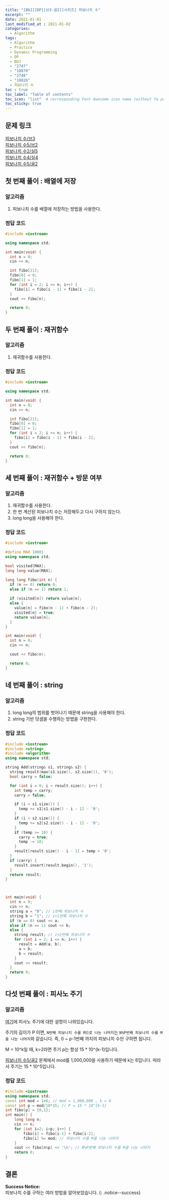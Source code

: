 ```yaml
---
title: "[BOJ][DP][브3-골2][시리즈] 피보나치 수"
excerpt: ""
date: 2021-01-01
last_modified_at : 2021-01-02
categories:
  - Algorithm
tags:
  - Algorithm
  - Practice
  - Dynamic Programming
  - DP
  - BOJ
  - "2747"
  - "10870"
  - "2748"
  - "10826"
  - 피보나치 수
toc : true
toc_label: "Table of contents"
toc_icon: "list"  # corresponding Font Awesome icon name (without fa prefix)
toc_sticky: true
---
```


## 문제 링크

[피보나치 수/브3](boj.kr/2747)  
[피보나치 수5/브2](boj.kr/10870)  
[피보나치 수2/실5](boj.kr/2748)  
[피보나치 수4/실4](boj.kr/10826)  
[피보나치 수5/골2](boj.kr/2749)  

## 첫 번째 풀이 : 배열에 저장

### 알고리즘

1. 피보나치 수를 배열에 저장하는 방법을 사용한다.

### 정답 코드

```cpp
#include <iostream>

using namespace std;

int main(void) {
  int n = 0;
  cin >> n;

  int fibo[21];
  fibo[0] = 0;
  fibo[1] = 1;
  for (int i = 2; i <= n; i++) {
    fibo[i] = fibo[i - 1] + fibo[i - 2];
  }
  cout << fibo[n];

  return 0;
}
```

## 두 번째 풀이 : 재귀함수

### 알고리즘

1. 재귀함수를 사용한다.

### 정답 코드

```cpp
#include <iostream>

using namespace std;

int main(void) {
  int n = 0;
  cin >> n;

  int fibo[21];
  fibo[0] = 0;
  fibo[1] = 1;
  for (int i = 2; i <= n; i++) {
    fibo[i] = fibo[i - 1] + fibo[i - 2];
  }
  cout << fibo[n];

  return 0;
}
```

## 세 번째 풀이 : 재귀함수 + 방문 여부

### 알고리즘

1. 재귀함수를 사용한다.
2. 한 번 계산된 피보나치 수는 저장해두고 다시 구하지 않는다.
3. long long을 사용해야 한다. 

### 정답 코드

```cpp
#include <iostream>

#define MAX 10001
using namespace std;

bool visited[MAX];
long long value[MAX];

long long fibo(int n) {
  if (n == 0) return 0;
  else if (n == 1) return 1;
  
  if (visited[n]) return value[n];
  else {
    value[n] = fibo(n - 1) + fibo(n - 2);
    visited[n] = true;
    return value[n];
  }
}

int main(void) {
  int n = 0;
  cin >> n;

  cout << fibo(n);

  return 0;
}
```

## 네 번째 풀이 : string

### 알고리즘

1. long long의 범위를 벗어나기 때문에 string을 사용해야 한다.
2. string 기반 덧셈을 수행하는 방법을 구현한다. 

### 정답 코드

```cpp
#include <iostream>
#include <string>
#include <algorithm>
using namespace std;

string Add(string& s1, string& s2) {
  string result(max(s1.size(), s2.size()), '0');
  bool carry = false;

  for (int i = 0; i < result.size(); i++) {
    int temp = carry;
    carry = false;

    if (i < s1.size()) {
      temp += s1[s1.size() - i - 1] - '0';
    }
    if (i < s2.size()) {
      temp += s2[s2.size() - i - 1] - '0';
    }
    if (temp >= 10) {
      carry = true;
      temp -= 10;
    }
    result[result.size() - i - 1] = temp + '0';
  }
  if (carry) {
    result.insert(result.begin(), '1');
  }
  return result;
}



int main(void) {
  int n = 0;
  cin >> n;
  string a = "0"; // i번째 피보나치 수
  string b = "1"; // i+1번째 피보나치 수
  if (n == 0) cout << a;
  else if (n == 1) cout << b;
  else {
    string result; // i+2번째 피보나치 수
    for (int i = 2; i <= n; i++) {
      result = Add(a, b);
      a = b;
      b = result;
    }
    cout << result;
  }
  return 0;
}
```

## 다섯 번째 풀이 : 피사노 주기

### 알고리즘

[여기](https://www.acmicpc.net/blog/view/28)에 피사노 주기에 대한 설명이 나와있습니다.

주기의 길이가 P 이면, `N번째 피보나치 수를 M으로 나눈 나머지`는 `N%P번째 피보나치 수를 M을 나눈 나머지`와 같습니다. 즉, 0 ~ p-1번째 까지의 피보나치 수만 구하면 됩니다.  

M = 10^k일 때, k>2라면 주기 p는 항상 15 * 10^{k-1}입니다.  

[피보나치 수5/골2](boj.kr/2749) 문제에서 mod를 1,000,000을 사용하기 때문에 k는 6입니다. 따라서 주기는 15 * 10^5입니다.  


### 정답 코드

```cpp
#include <iostream>
using namespace std;
const int mod = 1e6; // mod = 1,000,000 , k = 6
const int p = mod/10*15; // P = 15 * 10^{k-1}
int fibo[p] = {0,1};
int main() {
    long long n;
    cin >> n;
    for (int i=2; i<p; i++) {
        fibo[i] = fibo[i-1] + fibo[i-2];
        fibo[i] %= mod; // 피보나치 수를 M을 나눈 나머지
    }
    cout << fibo[n%p] << '\n'; // N%P번째 피보나치 수를 M을 나눈 나머지
    return 0;
}
```

## 결론

**Success Notice:**  
피보나치 수를 구하는 여러 방법을 알아보았습니다. 
{: .notice--success}
 
